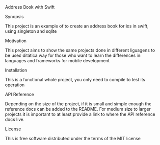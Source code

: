 Address Book with Swift

Synopsis

This project is an example of to create an address book for ios in swift, using singleton and sqlite

Motivation

This project aims to show the same projects done in different liguagens to be used ditática way for those who want to learn the differences in languages and frameworks for mobile development

Installation

This is a functional whole project, you only need to compile to test its operation

API Reference

Depending on the size of the project, if it is small and simple enough the reference docs can be added to the README. For medium size to larger projects it is important to at least provide a link to where the API reference docs live.

License

This is free software distributed under the terms of the MIT license

